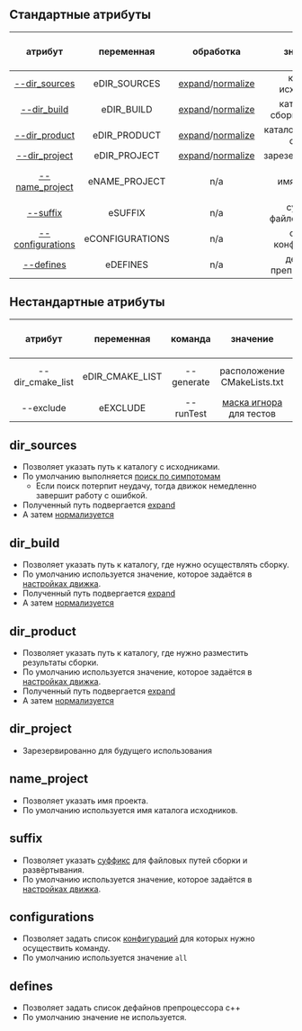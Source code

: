 ﻿
Стандартные атрибуты
--------------------

|      атрибут           |   переменная    |          обработка          |           значение         |    значение по умолчанию |
|:----------------------:|:---------------:|:---------------------------:|:--------------------------:|:------------------------:|
| [--dir_sources][10]    | eDIR_SOURCES    |  [expand][0]/[normalize][1] | каталог исходников         | [поиск по симптомам][2]  | 
| [--dir_build][11]      | eDIR_BUILD      |  [expand][0]/[normalize][1] | каталог для сборки проекта | [настройки движка][3]    | 
| [--dir_product][12]    | eDIR_PRODUCT    |  [expand][0]/[normalize][1] | каталог продуктов сборки   | [настройки движка][3]    | 
| [--dir_project][13]    | eDIR_PROJECT    |  [expand][0]/[normalize][1] | зарезервированно           | (пусто)                  | 
| [--name_project][14]   | eNAME_PROJECT   |            n/a              | имя проекта                | имя каталога исходников  | 
| [--suffix][15]         | eSUFFIX         |            n/a              | суффикс файловых путей     | [настройки движка][3]    | 
| [--configurations][16] | eCONFIGURATIONS |            n/a              | список конфигураций        | [all][6]                 |
| [--defines][17]        | eDEFINES        |            n/a              | дефайны препроцессора      | (пусто)                  |

Нестандартные атрибуты
----------------------

|     атрибут      |   переменная    |  команда   |           значение           |     значение по умолчанию     |
|:----------------:|:---------------:|:----------:|:----------------------------:| :----------------------------:|
| --dir_cmake_list | eDIR_CMAKE_LIST | --generate | расположение CMakeLists.txt  | [поиск по особым правилам][4] |
| --exclude        | eEXCLUDE        | --runTest  | [маска игнора][5] для тестов |

[0]: 005-misc.md/#expand "макро-подстановка"  
[1]: 005-misc.md/#normalize "приводит файловый путь к каноническому виду"  
[2]: 006-find.md/#Поиск-каталога-исходного-кода "поиск нужного каталога по наличию в нем определенных файлов или подкаталогов"  
[3]: ../public/001-settings.md/#Форматирование-файловых-путей "настройки движка"  
[4]: 006-find.md/#Поиск-CMakeListstxt "правила поиска CMakeLists.txt"
[5]: 005-misc.md/#exclude "какие юнит-тесты нужно проигнорировать"  
[6]: ../public/003-request.md/#Язык-описания-конфигураций "язык описания конфигураций"  

[10]: #dir_sources "путь к каталогу с исходниками"   
[11]: #dir_build "путь к каталогу, где нужно осуществлять сборку"  
[12]: #dir_product "путь к каталогу, где нужно разместить результаты сборки"  
[13]: #dir_project "зарезервированно для будущего использования"  
[14]: #name_project "имя проекта"  
[15]: #suffix "суффикс для путей сборки и развёртывания"  
[16]: #configurations "список конфигураций, для которых исполняется команда"
[17]: #defines "список дефайнов препроцессора с++"

dir_sources
-----------
- Позволяет указать путь к каталогу с исходниками.  
- По умолчанию выполняется [поиск по симпотомам][2]  
  - Если поиск потерпит неудачу, тогда движок немедленно завершит работу с ошибкой.  
- Полученный путь подвергается [expand][0]  
- А затем [нормализуется][1]  

dir_build
---------
- Позволяет указать путь к каталогу, где нужно осуществлять сборку.  
- По умолчанию используется значение, которое задаётся в [настройках движка][3].  
- Полученный путь подвергается [expand][0]  
- А затем [нормализуется][1]  

dir_product
-----------
- Позволяет указать путь к каталогу, где нужно разместить результаты сборки.  
- По умолчанию используется значение, которое задаётся в [настройках движка][3].  
- Полученный путь подвергается [expand][0]  
- А затем [нормализуется][1]  

dir_project
-----------
- Зарезервированно для будущего использования  

name_project
------------
- Позволяет указать имя проекта.  
- По умолчанию используется имя каталога исходников.  

suffix
------
- Позволяет указать [суффикс][3] для файловых путей сборки и развёртывания.  
- По умолчанию используется значение, которое задаётся в [настройках движка][3].  

configurations
--------------
- Позволяет задать список [конфигураций][6] для которых нужно осуществить команду.  
- По умолчанию используется значение `all`  

defines
-------
- Позволяет задать список дефайнов препроцессора с++  
- По умолчанию значение не используется.  

